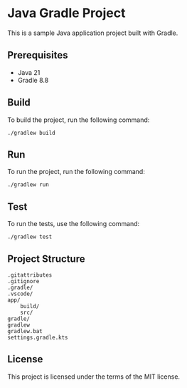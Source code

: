 # Java Gradle Project

This is a sample Java application project built with Gradle.

## Prerequisites

- Java 21
- Gradle 8.8

## Build

To build the project, run the following command:

    ./gradlew build

## Run

To run the project, run the following command:

    ./gradlew run

## Test

To run the tests, use the following command:

    ./gradlew test

## Project Structure

```
.gitattributes
.gitignore
.gradle/
.vscode/
app/
    build/
    src/
gradle/
gradlew
gradlew.bat
settings.gradle.kts
```

## License

This project is licensed under the terms of the MIT license. 
